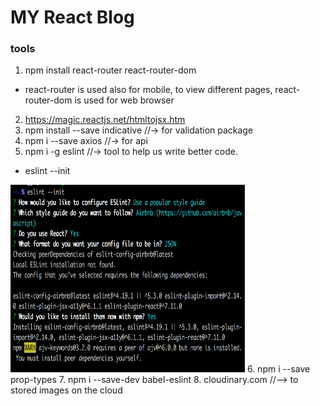 # MY React Blog

### tools
1. npm install react-router react-router-dom
* react-router is used also for mobile, to view different pages, react-router-dom is used for web browser
2. https://magic.reactjs.net/htmltojsx.htm
3. npm install --save indicative //-> for validation package
4. npm i --save axios //-> for api
5. npm i -g eslint //-> tool to help us write better code.
* eslint --init
<img src='./public/eslint.png' height='300px' width='375px' alt='eslint steps' />
6. npm i --save prop-types
7. npm i --save-dev babel-eslint
8. cloudinary.com //--> to stored images on the cloud
